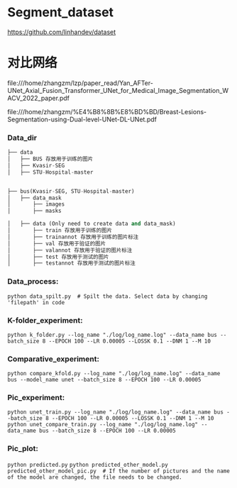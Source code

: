 # Segment_dataset
https://github.com/linhandev/dataset

# 对比网络
file:///home/zhangzm/lzp/paper_read/Yan_AFTer-UNet_Axial_Fusion_Transformer_UNet_for_Medical_Image_Segmentation_WACV_2022_paper.pdf

file:///home/zhangzm/%E4%B8%8B%E8%BD%BD/Breast-Lesions-Segmentation-using-Dual-level-UNet-DL-UNet.pdf



### Data_dir
```python
├── data
│   ├── BUS 存放用于训练的图片
│   ├── Kvasir-SEG
│   ├── STU-Hospital-master


├── bus(Kvasir-SEG, STU-Hospital-master)
│   ├── data_mask
│       ├── images
│       ├── masks

│   ├── data (Only need to create data and data_mask)
│       ├── train 存放用于训练的图片
│       ├── trainannot 存放用于训练的图片标注
│       ├── val 存放用于验证的图片
│       ├── valannot 存放用于验证的图片标注
│       ├── test 存放用于测试的图片
│       ├── testannot 存放用于测试的图片标注
```

### Data_process:
`python data_spilt.py  # Spilt the data. Select data by changing 'filepath' in code`

### K-folder_experiment:
`python k_folder.py --log_name "./log/log_name.log" --data_name bus --batch_size 8 --EPOCH 100 --LR 0.00005 --LOSSK 0.1 --DNM 1 --M 10`

### Comparative_experiment:
`python compare_kfold.py --log_name "./log/log_name.log" --data_name bus --model_name unet --batch_size 8 --EPOCH 100 --LR 0.00005`

### Pic_experiment:
`python unet_train.py --log_name "./log/log_name.log" --data_name bus --batch_size 8 --EPOCH 100 --LR 0.00005 --LOSSK 0.1 --DNM 1 --M 10`
`python unet_compare_train.py --log_name "./log/log_name.log" --data_name bus --batch_size 8 --EPOCH 100 --LR 0.00005`

### Pic_plot:
`python predicted.py`
`python predicted_other_model.py`
`predicted_other_model_pic.py  # If the number of pictures and the name of the model are changed, the file needs to be changed.` 


